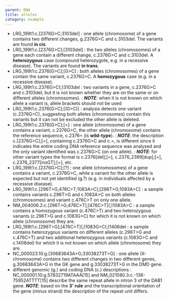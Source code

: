 ```yaml
---
parent: DNA
title: alleles
category: example
---
```


*	LRG_199t1:c.[2376G>C;3103del]
	:	one allele (chromosome) of a gene contains two different changes, g.2376G>C and c.3103del. The variants are found **in cis**.
*	LRG_199t1:c.[2376G>C];[3103del]
	:	the two alleles (chromosomes) of a gene each contain a different change, c.2376G>C and c.3103del. A **heterozygous** case (compound heterozygote, e.g. in a recessive disease). The variants are found **in trans**.
*	LRG_199t1:c.2376[G>C];[G>C]
	:	both alleles (chromosomes) of a gene contain the same variant, c.2376G>C. A **homozygous** case (e.g. in a recessive disease).
*	LRG_199t1:c.2376G>C(;)3103del
	:	two variants in a gene, c.2376G>C and c.3103del, but it is not known whether they are on the same or on different alleles (chromosomes).
	:	_**NOTE**_: when it is not known on which allele a variant is, allele brackets should not be used
*	LRG_199t1:c.2376[G>C];[(G>C)]
	:	analysis detects one variant (c.2376G>C), suggesting both alleles (chromosomes) contain this variants but it can not be excluded the other allele is deleted.
*	LRG_199t1:c.2376[G>C];[=]
	:	one allele (chromosome) of a gene contains a variant, c.2376G>C, the other allele (chromosome) contains the reference sequence, c.2376= (is **wild-type**).
	:	_**NOTE**_: the description c.[2376G>C];[=], containing c.2376G>C and c.=, is different since it indicates the entire coding DNA reference sequence was analysed and the only variant identified was c.2376G>C (on one allele).
	:	_**NOTE**_: for other variant types the format is c.2376[del];[=], c.2376_2399[dup];[=], c.2376_2377[insGT];[=], etc.
*	LRG_199t1:c.[2376G>C];[?]
	:	one allele (chromosomes) of a gene contains a variant, c.2376G>C, while a variant for the other allele is expected but not yet identified (g.?) (e.g. in individuals affected by a recessive disease).
*	LRG_199t1:c.[296T>G;476C>T;1083A>C];[296T>G;1083A>C]
	:	a sample contains variants c.296T>G and c.1083A>C on both alleles (chromosomes) and variant c.476C>T on only one allele.
*	NM\_004006.2:c.[296T>G;476C>T];[476C>T]\(;)1083A>C
	:	a sample contains a homozygous variant (c.476C>T) and two heterozygous variants (c.296T>G and c.1083G>C) for which it is not known on which allele (chromosome) they are.
*	LRG_199t1:c.[296T>G];[476C>T]\(;)1083G>C(;)1406del
	:	a sample contains heterozygous variants on different alleles (c.296T>G and c.476C>T) and two additional heterozygous variants (c.1083G>C and c.1406del) for which it is not known on which allele (chromosome) they are.
*	NC_000023.10:g.[30683643A>G;33038273T>G]
	:	one allele (X-chromosome) contains two different changes in two different genes, g.30683643A>G in the GK gene and g.33038273T>G in the DMD gene.
*	different genomic (g.) and coding DNA (c.) descriptions
	:	NC\_000001.10:g.57832719ATAAA[15] and NM\_021080.3:c.-136-75952ATTTT[15] describe the same repeat allele in intron 3 of the DAB1 gene. _**NOTE**_: based on the **3' rule** and the transcriptional orientation of the gene (minus strand) the description of the repeat unit differs.
